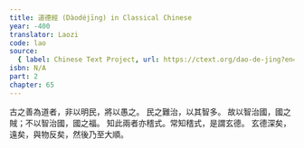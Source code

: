 ```yaml
---
title: 道德經 (Dàodéjīng) in Classical Chinese
year: -400
translator: Laozi
code: lao
source:
  { label: Chinese Text Project, url: https://ctext.org/dao-de-jing?en=off }
isbn: N/A
part: 2
chapter: 65
---
```


古之善為道者，非以明民，將以愚之。
民之難治，以其智多。
故以智治國，國之賊；不以智治國，國之福。
知此兩者亦𥡴式。常知𥡴式，是謂玄德。
玄德深矣，遠矣，與物反矣，然後乃至大順。
